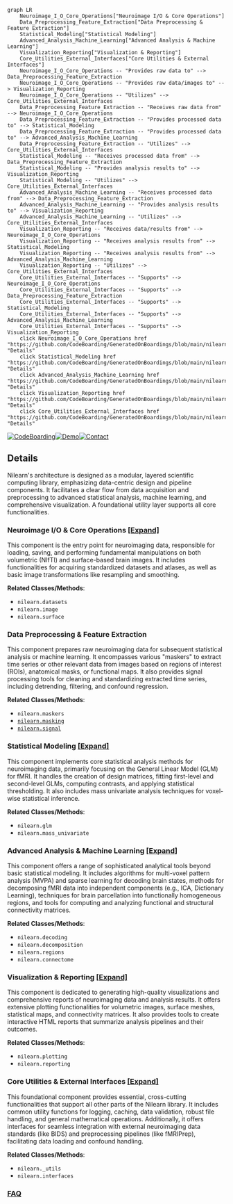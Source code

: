 ```mermaid
graph LR
    Neuroimage_I_O_Core_Operations["Neuroimage I/O & Core Operations"]
    Data_Preprocessing_Feature_Extraction["Data Preprocessing & Feature Extraction"]
    Statistical_Modeling["Statistical Modeling"]
    Advanced_Analysis_Machine_Learning["Advanced Analysis & Machine Learning"]
    Visualization_Reporting["Visualization & Reporting"]
    Core_Utilities_External_Interfaces["Core Utilities & External Interfaces"]
    Neuroimage_I_O_Core_Operations -- "Provides raw data to" --> Data_Preprocessing_Feature_Extraction
    Neuroimage_I_O_Core_Operations -- "Provides raw data/images to" --> Visualization_Reporting
    Neuroimage_I_O_Core_Operations -- "Utilizes" --> Core_Utilities_External_Interfaces
    Data_Preprocessing_Feature_Extraction -- "Receives raw data from" --> Neuroimage_I_O_Core_Operations
    Data_Preprocessing_Feature_Extraction -- "Provides processed data to" --> Statistical_Modeling
    Data_Preprocessing_Feature_Extraction -- "Provides processed data to" --> Advanced_Analysis_Machine_Learning
    Data_Preprocessing_Feature_Extraction -- "Utilizes" --> Core_Utilities_External_Interfaces
    Statistical_Modeling -- "Receives processed data from" --> Data_Preprocessing_Feature_Extraction
    Statistical_Modeling -- "Provides analysis results to" --> Visualization_Reporting
    Statistical_Modeling -- "Utilizes" --> Core_Utilities_External_Interfaces
    Advanced_Analysis_Machine_Learning -- "Receives processed data from" --> Data_Preprocessing_Feature_Extraction
    Advanced_Analysis_Machine_Learning -- "Provides analysis results to" --> Visualization_Reporting
    Advanced_Analysis_Machine_Learning -- "Utilizes" --> Core_Utilities_External_Interfaces
    Visualization_Reporting -- "Receives data/results from" --> Neuroimage_I_O_Core_Operations
    Visualization_Reporting -- "Receives analysis results from" --> Statistical_Modeling
    Visualization_Reporting -- "Receives analysis results from" --> Advanced_Analysis_Machine_Learning
    Visualization_Reporting -- "Utilizes" --> Core_Utilities_External_Interfaces
    Core_Utilities_External_Interfaces -- "Supports" --> Neuroimage_I_O_Core_Operations
    Core_Utilities_External_Interfaces -- "Supports" --> Data_Preprocessing_Feature_Extraction
    Core_Utilities_External_Interfaces -- "Supports" --> Statistical_Modeling
    Core_Utilities_External_Interfaces -- "Supports" --> Advanced_Analysis_Machine_Learning
    Core_Utilities_External_Interfaces -- "Supports" --> Visualization_Reporting
    click Neuroimage_I_O_Core_Operations href "https://github.com/CodeBoarding/GeneratedOnBoardings/blob/main/nilearn/Neuroimage_I_O_Core_Operations.md" "Details"
    click Statistical_Modeling href "https://github.com/CodeBoarding/GeneratedOnBoardings/blob/main/nilearn/Statistical_Modeling.md" "Details"
    click Advanced_Analysis_Machine_Learning href "https://github.com/CodeBoarding/GeneratedOnBoardings/blob/main/nilearn/Advanced_Analysis_Machine_Learning.md" "Details"
    click Visualization_Reporting href "https://github.com/CodeBoarding/GeneratedOnBoardings/blob/main/nilearn/Visualization_Reporting.md" "Details"
    click Core_Utilities_External_Interfaces href "https://github.com/CodeBoarding/GeneratedOnBoardings/blob/main/nilearn/Core_Utilities_External_Interfaces.md" "Details"
```

[![CodeBoarding](https://img.shields.io/badge/Generated%20by-CodeBoarding-9cf?style=flat-square)](https://github.com/CodeBoarding/GeneratedOnBoardings)[![Demo](https://img.shields.io/badge/Try%20our-Demo-blue?style=flat-square)](https://www.codeboarding.org/demo)[![Contact](https://img.shields.io/badge/Contact%20us%20-%20contact@codeboarding.org-lightgrey?style=flat-square)](mailto:contact@codeboarding.org)

## Details

Nilearn's architecture is designed as a modular, layered scientific computing library, emphasizing data-centric design and pipeline components. It facilitates a clear flow from data acquisition and preprocessing to advanced statistical analysis, machine learning, and comprehensive visualization. A foundational utility layer supports all core functionalities.

### Neuroimage I/O & Core Operations [[Expand]](./Neuroimage_I_O_Core_Operations.md)
This component is the entry point for neuroimaging data, responsible for loading, saving, and performing fundamental manipulations on both volumetric (NIfTI) and surface-based brain images. It includes functionalities for acquiring standardized datasets and atlases, as well as basic image transformations like resampling and smoothing.


**Related Classes/Methods**:

- `nilearn.datasets`
- `nilearn.image`
- `nilearn.surface`


### Data Preprocessing & Feature Extraction
This component prepares raw neuroimaging data for subsequent statistical analysis or machine learning. It encompasses various "maskers" to extract time series or other relevant data from images based on regions of interest (ROIs), anatomical masks, or functional maps. It also provides signal processing tools for cleaning and standardizing extracted time series, including detrending, filtering, and confound regression.


**Related Classes/Methods**:

- `nilearn.maskers`
- <a href="https://github.com/nilearn/nilearn/blob/main/nilearn/masking.py" target="_blank" rel="noopener noreferrer">`nilearn.masking`</a>
- <a href="https://github.com/nilearn/nilearn/blob/main/nilearn/signal.py" target="_blank" rel="noopener noreferrer">`nilearn.signal`</a>


### Statistical Modeling [[Expand]](./Statistical_Modeling.md)
This component implements core statistical analysis methods for neuroimaging data, primarily focusing on the General Linear Model (GLM) for fMRI. It handles the creation of design matrices, fitting first-level and second-level GLMs, computing contrasts, and applying statistical thresholding. It also includes mass univariate analysis techniques for voxel-wise statistical inference.


**Related Classes/Methods**:

- `nilearn.glm`
- `nilearn.mass_univariate`


### Advanced Analysis & Machine Learning [[Expand]](./Advanced_Analysis_Machine_Learning.md)
This component offers a range of sophisticated analytical tools beyond basic statistical modeling. It includes algorithms for multi-voxel pattern analysis (MVPA) and sparse learning for decoding brain states, methods for decomposing fMRI data into independent components (e.g., ICA, Dictionary Learning), techniques for brain parcellation into functionally homogeneous regions, and tools for computing and analyzing functional and structural connectivity matrices.


**Related Classes/Methods**:

- `nilearn.decoding`
- `nilearn.decomposition`
- `nilearn.regions`
- `nilearn.connectome`


### Visualization & Reporting [[Expand]](./Visualization_Reporting.md)
This component is dedicated to generating high-quality visualizations and comprehensive reports of neuroimaging data and analysis results. It offers extensive plotting functionalities for volumetric images, surface meshes, statistical maps, and connectivity matrices. It also provides tools to create interactive HTML reports that summarize analysis pipelines and their outcomes.


**Related Classes/Methods**:

- `nilearn.plotting`
- `nilearn.reporting`


### Core Utilities & External Interfaces [[Expand]](./Core_Utilities_External_Interfaces.md)
This foundational component provides essential, cross-cutting functionalities that support all other parts of the Nilearn library. It includes common utility functions for logging, caching, data validation, robust file handling, and general mathematical operations. Additionally, it offers interfaces for seamless integration with external neuroimaging data standards (like BIDS) and preprocessing pipelines (like fMRIPrep), facilitating data loading and confound handling.


**Related Classes/Methods**:

- `nilearn._utils`
- `nilearn.interfaces`




### [FAQ](https://github.com/CodeBoarding/GeneratedOnBoardings/tree/main?tab=readme-ov-file#faq)